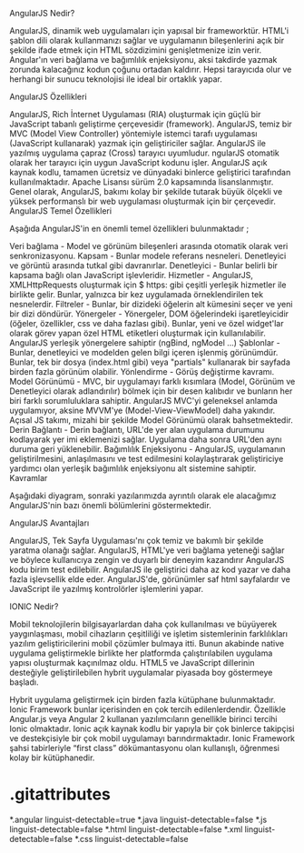 AngularJS Nedir?

AngularJS, dinamik web uygulamaları için yapısal bir frameworktür. HTML'i şablon dili olarak kullanmanızı sağlar ve uygulamanın bileşenlerini açık bir şekilde ifade etmek için HTML sözdizimini genişletmenize izin verir. Angular'ın veri bağlama ve bağımlılık enjeksiyonu, aksi takdirde yazmak zorunda kalacağınız kodun çoğunu ortadan kaldırır. Hepsi tarayıcıda olur ve herhangi bir sunucu teknolojisi ile ideal bir ortaklık yapar.

AngularJS Özellikleri

AngularJS, Rich İnternet Uygulaması (RIA) oluşturmak için güçlü bir JavaScript tabanlı geliştirme çerçevesidir (framework).
AngularJS, temiz bir MVC (Model View Controller) yöntemiyle istemci tarafı uygulaması (JavaScript kullanarak) yazmak için geliştiriciler sağlar.
AngularJS ile yazılmış uygulama çapraz (Cross) tarayıcı uyumludur.
ngularJS otomatik olarak her tarayıcı için uygun JavaScript kodunu işler.
AngularJS açık kaynak kodlu, tamamen ücretsiz ve dünyadaki binlerce geliştirici tarafından kullanılmaktadır. Apache Lisansı sürüm 2.0 kapsamında lisanslanmıştır.
Genel olarak, AngularJS, bakımı kolay bir şekilde tutarak büyük ölçekli ve yüksek performanslı bir web uygulaması oluşturmak için bir çerçevedir.
AngularJS Temel Özellikleri

Aşağıda AngularJS'in en önemli temel özellikleri bulunmaktadır ;

Veri bağlama - Model ve görünüm bileşenleri arasında otomatik olarak veri senkronizasyonu.
Kapsam - Bunlar modele referans nesneleri. Denetleyici ve görüntü arasında tutkal gibi davranırlar.
Denetleyici - Bunlar belirli bir kapsama bağlı olan JavaScript işlevleridir.
Hizmetler - AngularJS, XMLHttpRequests oluşturmak için $ https: gibi çeşitli yerleşik hizmetler ile birlikte gelir. Bunlar, yalnızca bir kez uygulamada örneklendirilen tek nesnelerdir.
Filtreler - Bunlar, bir dizideki öğelerin alt kümesini seçer ve yeni bir dizi döndürür.
Yönergeler - Yönergeler, DOM öğelerindeki işaretleyicidir (öğeler, özellikler, css ve daha fazlası gibi). Bunlar, yeni ve özel widget'lar olarak görev yapan özel HTML etiketleri oluşturmak için kullanılabilir. AngularJS yerleşik yönergelere sahiptir (ngBind, ngModel ...)
Şablonlar - Bunlar, denetleyici ve modelden gelen bilgi içeren işlenmiş görünümdür. Bunlar, tek bir dosya (index.html gibi) veya "partials" kullanarak bir sayfada birden fazla görünüm olabilir.
Yönlendirme - Görüş değiştirme kavramı.
Model Görünümü - MVC, bir uygulamayı farklı kısımlara (Model, Görünüm ve Denetleyici olarak adlandırılır) bölmek için bir desen kalıbıdır ve bunların her biri farklı sorumluluklara sahiptir. AngularJS MVC'yi geleneksel anlamda uygulamıyor, aksine MVVM'ye (Model-View-ViewModel) daha yakındır. Açısal JS takımı, mizahi bir şekilde Model Görünümü olarak bahsetmektedir.
Derin Bağlantı - Derin bağlantı, URL'de yer alan uygulama durumunu kodlayarak yer imi eklemenizi sağlar. Uygulama daha sonra URL'den aynı duruma geri yüklenebilir.
Bağımlılık Enjeksiyonu - AngularJS, uygulamanın geliştirilmesini, anlaşılmasını ve test edilmesini kolaylaştırarak geliştiriciye yardımcı olan yerleşik bağımlılık enjeksiyonu alt sistemine sahiptir.
Kavramlar

Aşağıdaki diyagram, sonraki yazılarımızda ayrıntılı olarak ele alacağımız AngularJS'nin bazı önemli bölümlerini göstermektedir.

AngularJS Avantajları

AngularJS, Tek Sayfa Uygulaması'nı çok temiz ve bakımlı bir şekilde yaratma olanağı sağlar.
AngularJS, HTML'ye veri bağlama yeteneği sağlar ve böylece kullanıcıya zengin ve duyarlı bir deneyim kazandırır
AngularJS kodu birim test edilebilir.
AngularJS ile geliştirici daha az kod yazar ve daha fazla işlevsellik elde eder.
AngularJS'de, görünümler saf html sayfalardır ve JavaScript ile yazılmış kontrolörler işlemlerini yapar.

IONIC Nedir?

Mobil teknolojilerin bilgisayarlardan daha çok kullanılması ve büyüyerek yaygınlaşması, mobil cihazların çeşitliliği ve işletim sistemlerinin farklılıkları yazılım geliştiricilerini mobil çözümler bulmaya itti. Bunun akabinde native uygulama geliştirmekle birlikte her platformda çalıştırılabilen uygulama yapısı oluşturmak kaçınılmaz oldu. HTML5 ve JavaScript dillerinin desteğiyle geliştirilebilen hybrit uygulamalar piyasada boy göstermeye başladı.

Hybrit uygulama geliştirmek için birden fazla kütüphane bulunmaktadır. Ionic Framework bunlar içerisinden en çok tercih edilenlerdendir. Özellikle Angular.js veya Angular 2 kullanan yazılımcıların genellikle birinci tercihi Ionic olmaktadır. Ionic açık kaynak kodlu bir yapıyla bir çok binlerce takipçisi ve destekçisiyle bir çok mobil uygulamayı barındırmaktadır. Ionic Framework şahsi tabirleriyle “first class” dökümantasyonu olan kullanışlı, öğrenmesi kolay bir kütüphanedir.

# .gitattributes
*.angular linguist-detectable=true
*.java linguist-detectable=false
*.js linguist-detectable=false
*.html linguist-detectable=false
*.xml linguist-detectable=false
*.css linguist-detectable=false
